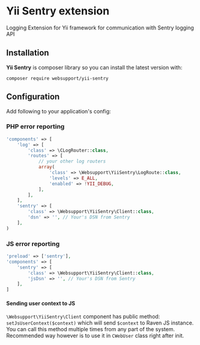 # Yii Sentry extension
Logging Extension for Yii framework for communication with Sentry logging API

## Installation

**Yii Sentry** is composer library so you can install the latest version with:

```shell
composer require websupport/yii-sentry
```

## Configuration

Add following to your application's config:

### PHP error reporting


```php
'components' => [
    'log' => [
        'class' => \CLogRouter::class,
        'routes' => [
            // your other log routers
            array(
                'class' => \Websupport\YiiSentry\LogRoute::class,
                'levels' => E_ALL,
                'enabled' => !YII_DEBUG,
            ],
        ],
    ],
    'sentry' => [
        'class' => \Websupport\YiiSentry\Client::class,
        'dsn' => '', // Your's DSN from Sentry
    ],
)
```

### JS error reporting

```php
'preload' => ['sentry'],
'components' => [
    'sentry' => [
        'class' => \Websupport\YiiSentry\Client::class,
        'jsDsn' => '', // Your's DSN from Sentry
    ],
]
```

#### Sending user context to JS
`\Websupport\YiiSentry\Client` component has public method: `setJsUserContext($context)` which will send `$context` to Raven JS instance.
You can call this method multiple times from any part of the system. Recommended way however is to use it in `CWebUser` class right after init.
